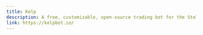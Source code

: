 ```yaml
---
title: Kelp
description: A free, customizable, open-source trading bot for the Stellar universal marketplace
link: https://kelpbot.io/
---
```

